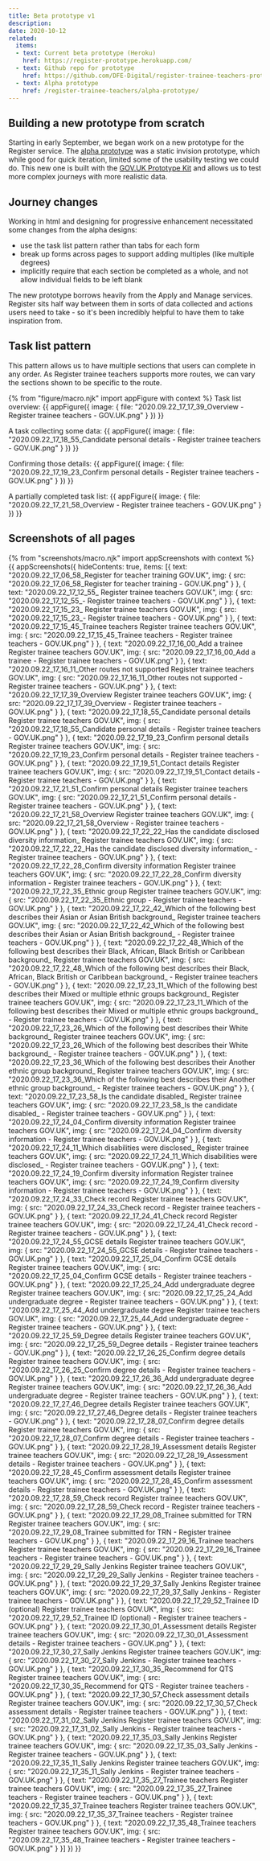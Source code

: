 ```yaml
---
title: Beta prototype v1
description:
date: 2020-10-12
related:
  items:
  - text: Current beta prototype (Heroku)
    href: https://register-prototype.herokuapp.com/
  - text: Github repo for prototype
    href: https://github.com/DFE-Digital/register-trainee-teachers-prototype
  - text: Alpha prototype
    href: /register-trainee-teachers/alpha-prototype/
---
```


## Building a new prototype from scratch
Starting in early September, we began work on a new prototype for the Register service. The [alpha prototype](/register-trainee-teachers/alpha-prototype/) was a static invision prototype, which while good for quick iteration, limited some of the usability testing we could do. This new one is built with the [GOV.UK Prototype Kit](https://govuk-prototype-kit.herokuapp.com/) and allows us to test more complex journeys with more realistic data.

## Journey changes
Working in html and designing for progressive enhancement necessitated some changes from the alpha designs:
* use the task list pattern rather than tabs for each form
* break up forms across pages to support adding multiples (like multiple degrees)
* implicitly require that each section be completed as a whole, and not allow individual fields to be left blank

The new prototype borrows heavily from the Apply and Manage services. Register sits half way between them in sorts of data collected and actions users need to take - so it's been incredibly helpful to have them to take inspiration from.

## Task list pattern

This pattern allows us to have multiple sections that users can complete in any order. As Register trainee teachers supports more routes, we can vary the sections shown to be specific to the route.

{% from "figure/macro.njk" import appFigure with context %}
Task list overview:
{{ appFigure({
  image: {
    file: "2020.09.22_17_17_39_Overview - Register trainee teachers - GOV.UK.png"
  }
}) }}

A task collecting some data:
{{ appFigure({
  image: {
    file: "2020.09.22_17_18_55_Candidate personal details - Register trainee teachers - GOV.UK.png"
  }
}) }}

Confirming those details:
{{ appFigure({
  image: {
    file: "2020.09.22_17_19_23_Confirm personal details - Register trainee teachers - GOV.UK.png"
  }
}) }}

A partially completed task list:
{{ appFigure({
  image: {
    file: "2020.09.22_17_21_58_Overview - Register trainee teachers - GOV.UK.png"
  }
}) }}

## Screenshots of all pages

{% from "screenshots/macro.njk" import appScreenshots with context %}
{{ appScreenshots({
  hideContents: true,
  items: [{
      text: "2020.09.22_17_06_58_Register for teacher training   GOV.UK",
      img: { src: "2020.09.22_17_06_58_Register for teacher training - GOV.UK.png" }
    }, {
      text: "2020.09.22_17_12_55_  Register trainee teachers   GOV.UK",
      img: { src: "2020.09.22_17_12_55_- Register trainee teachers - GOV.UK.png" }
    }, {
      text: "2020.09.22_17_15_23_  Register trainee teachers   GOV.UK",
      img: { src: "2020.09.22_17_15_23_- Register trainee teachers - GOV.UK.png" }
    }, {
      text: "2020.09.22_17_15_45_Trainee teachers   Register trainee teachers   GOV.UK",
      img: { src: "2020.09.22_17_15_45_Trainee teachers - Register trainee teachers - GOV.UK.png" }
    }, {
      text: "2020.09.22_17_16_00_Add a trainee   Register trainee teachers   GOV.UK",
      img: { src: "2020.09.22_17_16_00_Add a trainee - Register trainee teachers - GOV.UK.png" }
    }, {
      text: "2020.09.22_17_16_11_Other routes not supported   Register trainee teachers   GOV.UK",
      img: { src: "2020.09.22_17_16_11_Other routes not supported - Register trainee teachers - GOV.UK.png" }
    }, {
      text: "2020.09.22_17_17_39_Overview   Register trainee teachers   GOV.UK",
      img: { src: "2020.09.22_17_17_39_Overview - Register trainee teachers - GOV.UK.png" }
    }, {
      text: "2020.09.22_17_18_55_Candidate personal details   Register trainee teachers   GOV.UK",
      img: { src: "2020.09.22_17_18_55_Candidate personal details - Register trainee teachers - GOV.UK.png" }
    }, {
      text: "2020.09.22_17_19_23_Confirm personal details   Register trainee teachers   GOV.UK",
      img: { src: "2020.09.22_17_19_23_Confirm personal details - Register trainee teachers - GOV.UK.png" }
    }, {
      text: "2020.09.22_17_19_51_Contact details   Register trainee teachers   GOV.UK",
      img: { src: "2020.09.22_17_19_51_Contact details - Register trainee teachers - GOV.UK.png" }
    }, {
      text: "2020.09.22_17_21_51_Confirm personal details   Register trainee teachers   GOV.UK",
      img: { src: "2020.09.22_17_21_51_Confirm personal details - Register trainee teachers - GOV.UK.png" }
    }, {
      text: "2020.09.22_17_21_58_Overview   Register trainee teachers   GOV.UK",
      img: { src: "2020.09.22_17_21_58_Overview - Register trainee teachers - GOV.UK.png" }
    }, {
      text: "2020.09.22_17_22_22_Has the candidate disclosed diversity information_   Register trainee teachers   GOV.UK",
      img: { src: "2020.09.22_17_22_22_Has the candidate disclosed diversity information_ - Register trainee teachers - GOV.UK.png" }
    }, {
      text: "2020.09.22_17_22_28_Confirm diversity information   Register trainee teachers   GOV.UK",
      img: { src: "2020.09.22_17_22_28_Confirm diversity information - Register trainee teachers - GOV.UK.png" }
    }, {
      text: "2020.09.22_17_22_35_Ethnic group   Register trainee teachers   GOV.UK",
      img: { src: "2020.09.22_17_22_35_Ethnic group - Register trainee teachers - GOV.UK.png" }
    }, {
      text: "2020.09.22_17_22_42_Which of the following best describes their Asian or Asian British background_   Register trainee teachers   GOV.UK",
      img: { src: "2020.09.22_17_22_42_Which of the following best describes their Asian or Asian British background_ - Register trainee teachers - GOV.UK.png" }
    }, {
      text: "2020.09.22_17_22_48_Which of the following best describes their Black, African, Black British or Caribbean background_   Register trainee teachers   GOV.UK",
      img: { src: "2020.09.22_17_22_48_Which of the following best describes their Black, African, Black British or Caribbean background_ - Register trainee teachers - GOV.UK.png" }
    }, {
      text: "2020.09.22_17_23_11_Which of the following best describes their Mixed or multiple ethnic groups background_   Register trainee teachers   GOV.UK",
      img: { src: "2020.09.22_17_23_11_Which of the following best describes their Mixed or multiple ethnic groups background_ - Register trainee teachers - GOV.UK.png" }
    }, {
      text: "2020.09.22_17_23_26_Which of the following best describes their White background_   Register trainee teachers   GOV.UK",
      img: { src: "2020.09.22_17_23_26_Which of the following best describes their White background_ - Register trainee teachers - GOV.UK.png" }
    }, {
      text: "2020.09.22_17_23_36_Which of the following best describes their Another ethnic group background_   Register trainee teachers   GOV.UK",
      img: { src: "2020.09.22_17_23_36_Which of the following best describes their Another ethnic group background_ - Register trainee teachers - GOV.UK.png" }
    }, {
      text: "2020.09.22_17_23_58_Is the candidate disabled_   Register trainee teachers   GOV.UK",
      img: { src: "2020.09.22_17_23_58_Is the candidate disabled_ - Register trainee teachers - GOV.UK.png" }
    }, {
      text: "2020.09.22_17_24_04_Confirm diversity information   Register trainee teachers   GOV.UK",
      img: { src: "2020.09.22_17_24_04_Confirm diversity information - Register trainee teachers - GOV.UK.png" }
    }, {
      text: "2020.09.22_17_24_11_Which disabilities were disclosed_   Register trainee teachers   GOV.UK",
      img: { src: "2020.09.22_17_24_11_Which disabilities were disclosed_ - Register trainee teachers - GOV.UK.png" }
    }, {
      text: "2020.09.22_17_24_19_Confirm diversity information   Register trainee teachers   GOV.UK",
      img: { src: "2020.09.22_17_24_19_Confirm diversity information - Register trainee teachers - GOV.UK.png" }
    }, {
      text: "2020.09.22_17_24_33_Check record   Register trainee teachers   GOV.UK",
      img: { src: "2020.09.22_17_24_33_Check record - Register trainee teachers - GOV.UK.png" }
    }, {
      text: "2020.09.22_17_24_41_Check record   Register trainee teachers   GOV.UK",
      img: { src: "2020.09.22_17_24_41_Check record - Register trainee teachers - GOV.UK.png" }
    }, {
      text: "2020.09.22_17_24_55_GCSE details   Register trainee teachers   GOV.UK",
      img: { src: "2020.09.22_17_24_55_GCSE details - Register trainee teachers - GOV.UK.png" }
    }, {
      text: "2020.09.22_17_25_04_Confirm GCSE details   Register trainee teachers   GOV.UK",
      img: { src: "2020.09.22_17_25_04_Confirm GCSE details - Register trainee teachers - GOV.UK.png" }
    }, {
      text: "2020.09.22_17_25_24_Add undergraduate degree   Register trainee teachers   GOV.UK",
      img: { src: "2020.09.22_17_25_24_Add undergraduate degree - Register trainee teachers - GOV.UK.png" }
    }, {
      text: "2020.09.22_17_25_44_Add undergraduate degree   Register trainee teachers   GOV.UK",
      img: { src: "2020.09.22_17_25_44_Add undergraduate degree - Register trainee teachers - GOV.UK.png" }
    }, {
      text: "2020.09.22_17_25_59_Degree details   Register trainee teachers   GOV.UK",
      img: { src: "2020.09.22_17_25_59_Degree details - Register trainee teachers - GOV.UK.png" }
    }, {
      text: "2020.09.22_17_26_25_Confirm degree details   Register trainee teachers   GOV.UK",
      img: { src: "2020.09.22_17_26_25_Confirm degree details - Register trainee teachers - GOV.UK.png" }
    }, {
      text: "2020.09.22_17_26_36_Add undergraduate degree   Register trainee teachers   GOV.UK",
      img: { src: "2020.09.22_17_26_36_Add undergraduate degree - Register trainee teachers - GOV.UK.png" }
    }, {
      text: "2020.09.22_17_27_46_Degree details   Register trainee teachers   GOV.UK",
      img: { src: "2020.09.22_17_27_46_Degree details - Register trainee teachers - GOV.UK.png" }
    }, {
      text: "2020.09.22_17_28_07_Confirm degree details   Register trainee teachers   GOV.UK",
      img: { src: "2020.09.22_17_28_07_Confirm degree details - Register trainee teachers - GOV.UK.png" }
    }, {
      text: "2020.09.22_17_28_19_Assessment details   Register trainee teachers   GOV.UK",
      img: { src: "2020.09.22_17_28_19_Assessment details - Register trainee teachers - GOV.UK.png" }
    }, {
      text: "2020.09.22_17_28_45_Confirm assessment details   Register trainee teachers   GOV.UK",
      img: { src: "2020.09.22_17_28_45_Confirm assessment details - Register trainee teachers - GOV.UK.png" }
    }, {
      text: "2020.09.22_17_28_59_Check record   Register trainee teachers   GOV.UK",
      img: { src: "2020.09.22_17_28_59_Check record - Register trainee teachers - GOV.UK.png" }
    }, {
      text: "2020.09.22_17_29_08_Trainee submitted for TRN   Register trainee teachers   GOV.UK",
      img: { src: "2020.09.22_17_29_08_Trainee submitted for TRN - Register trainee teachers - GOV.UK.png" }
    }, {
      text: "2020.09.22_17_29_16_Trainee teachers   Register trainee teachers   GOV.UK",
      img: { src: "2020.09.22_17_29_16_Trainee teachers - Register trainee teachers - GOV.UK.png" }
    }, {
      text: "2020.09.22_17_29_29_Sally Jenkins   Register trainee teachers   GOV.UK",
      img: { src: "2020.09.22_17_29_29_Sally Jenkins - Register trainee teachers - GOV.UK.png" }
    }, {
      text: "2020.09.22_17_29_37_Sally Jenkins   Register trainee teachers   GOV.UK",
      img: { src: "2020.09.22_17_29_37_Sally Jenkins - Register trainee teachers - GOV.UK.png" }
    }, {
      text: "2020.09.22_17_29_52_Trainee ID (optional)   Register trainee teachers   GOV.UK",
      img: { src: "2020.09.22_17_29_52_Trainee ID (optional) - Register trainee teachers - GOV.UK.png" }
    }, {
      text: "2020.09.22_17_30_01_Assessment details   Register trainee teachers   GOV.UK",
      img: { src: "2020.09.22_17_30_01_Assessment details - Register trainee teachers - GOV.UK.png" }
    }, {
      text: "2020.09.22_17_30_27_Sally Jenkins   Register trainee teachers   GOV.UK",
      img: { src: "2020.09.22_17_30_27_Sally Jenkins - Register trainee teachers - GOV.UK.png" }
    }, {
      text: "2020.09.22_17_30_35_Recommend for QTS   Register trainee teachers   GOV.UK",
      img: { src: "2020.09.22_17_30_35_Recommend for QTS - Register trainee teachers - GOV.UK.png" }
    }, {
      text: "2020.09.22_17_30_57_Check assessment details   Register trainee teachers   GOV.UK",
      img: { src: "2020.09.22_17_30_57_Check assessment details - Register trainee teachers - GOV.UK.png" }
    }, {
      text: "2020.09.22_17_31_02_Sally Jenkins   Register trainee teachers   GOV.UK",
      img: { src: "2020.09.22_17_31_02_Sally Jenkins - Register trainee teachers - GOV.UK.png" }
    }, {
      text: "2020.09.22_17_35_03_Sally Jenkins   Register trainee teachers   GOV.UK",
      img: { src: "2020.09.22_17_35_03_Sally Jenkins - Register trainee teachers - GOV.UK.png" }
    }, {
      text: "2020.09.22_17_35_11_Sally Jenkins   Register trainee teachers   GOV.UK",
      img: { src: "2020.09.22_17_35_11_Sally Jenkins - Register trainee teachers - GOV.UK.png" }
    }, {
      text: "2020.09.22_17_35_27_Trainee teachers   Register trainee teachers   GOV.UK",
      img: { src: "2020.09.22_17_35_27_Trainee teachers - Register trainee teachers - GOV.UK.png" }
    }, {
      text: "2020.09.22_17_35_37_Trainee teachers   Register trainee teachers   GOV.UK",
      img: { src: "2020.09.22_17_35_37_Trainee teachers - Register trainee teachers - GOV.UK.png" }
    }, {
      text: "2020.09.22_17_35_48_Trainee teachers   Register trainee teachers   GOV.UK",
      img: { src: "2020.09.22_17_35_48_Trainee teachers - Register trainee teachers - GOV.UK.png" }
    }]
}) }}
